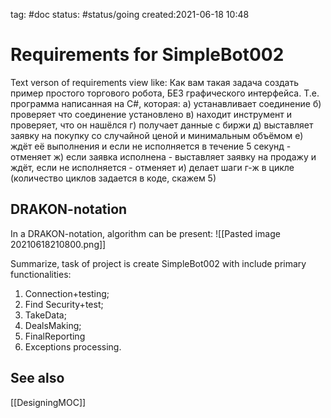 tag: #doc 
status: #status/going 
created:2021-06-18 10:48

# Requirements for SimpleBot002
Text verson of requirements view like:
Как вам такая задача
создать пример простого торгового робота, БЕЗ графического интерфейса. Т.е. программа написанная на C#, которая:
а) устанавливает соединение
б) проверяет что соединение установлено
в) находит инструмент и проверяет, что он нашёлся
г) получает данные с биржи
д) выставляет заявку на покупку со случайной ценой и минимальным объёмом
е) ждёт её выполнения и если не исполняется в течение 5 секунд - отменяет
ж) если заявка исполнена - выставляет заявку на продажу и ждёт, если не исполняется - отменяет
и) делает шаги г-ж в цикле (количество циклов задается в коде, скажем 5)

## DRAKON-notation
In a DRAKON-notation, algorithm can be present:
![[Pasted image 20210618210800.png]]

Summarize, task of project is create SimpleBot002 with include primary functionalities:
1) Connection+testing;
2) Find Security+test;
3) TakeData;
4) DealsMaking;
5) FinalReporting
6) Exceptions processing.

## See also
[[DesigningMOC]]

